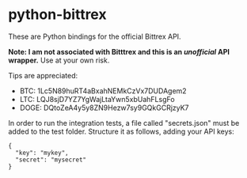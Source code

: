 python-bittrex
==============

These are Python bindings for the official Bittrex API.

**Note: I am not associated with Bitttrex and this is an _unofficial_ API wrapper.**
Use at your own risk.

Tips are appreciated:
* BTC: 1Lc5N89huRT4aBxahNEMkCzVx7DUDAgem2
* LTC: LQJ8sjD7YZ7YgWajLtaYwn5xbUahFLsgFo
* DOGE: DQtoZeA4y5y8ZN9Hezw7sy9GQkGCRjzyK7


In order to run the integration tests, a file called "secrets.json" must be added to the test folder.
Structure it as follows, adding your API keys:
```
{
  "key": "mykey",
  "secret": "mysecret"
}
```